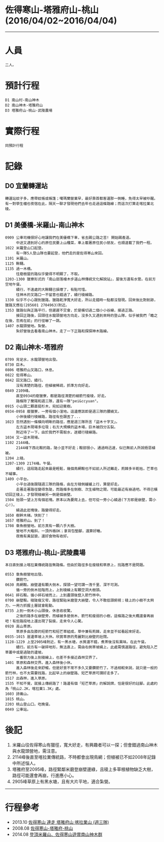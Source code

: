 # 佐得寒山-塔雅府山-桃山 (2016/04/02~2016/04/04) # 

--------------------------------------------------

人員
====

    二人。

預計行程
========

    D1 南山村-南山神木
    D2 南山神木-塔雅府山
    D3 塔雅府山-桃山-武陵農場

實際行程
========
    
    同預計行程

記錄
====

D0 宜蘭轉運站
-------------

    轉運站蚊子多，應帶蚊帳或帳篷；噶瑪蘭營業早，最好靠首都客運那一側睡，免得太早被吵醒。
    有一對學生檔也夜宿在此，隔天一聊才發現他們去年也走過這條路線；而這次打算走喀拉業北稜。

D1 美優橋-米羅山-南山神木
-------------------------

    0909 公車司機很好心地讓我們在美優橋下車，省去踢公路之苦! 開始踢產道。
         中途又遇到好心的原住民要上山種菜，車上載著原住民小朋友，也順道載了我們一程。
    1022 米羅登山口起登。
         有一隊5人登山隊也要起登，他們走的是佐得寒山來回。
    1101 米羅山。
    1125 鞦韆。
    1135 過一木橋。
         往廢樹屋的路似乎變得不明顯了，不取。
    1203-1300 獵寮形式的「南山部落檜木步道山林傳統文化解說站」，屋後方還有水管。在前方空地午餐。
         續行，不遠處的大鞦韆已損壞了，有點可惜。
         往神木的叉路口一不留意也錯過了，續行稜線路。
    1330 似乎不小心跟到獵路，獵路乾淨寬大好走，所以走錯時一點都沒發現。回來後比對航跡，獵路叉應在(285601 2704963)附近。
    1353 獵路似與正路平行，但遲遲不交會，於是橫切過二個小小谷線，接過正路。
         接回正路後，回頭往水龍頭營地方向走，沒多久又遇到來時的登山隊，似乎被我們「瞻之在後，忽焉在前」的行徑嚇了一跳。
    1407 水龍頭營地。紮營。
         紮好營後去看看南山神木。走了一下正路和探探神木路線。

D2 南山神木-塔雅府
------------------

    0709 背足水，水龍頭營地出發。
    0730 巨木。
    0806 塔雅府山叉路口，休息。
    0822 佐得寒山。
    0842 回叉路口，續行。
         沒有清楚的路徑，但植被稀疏，抓準方向好走。
    0849 2109峰。
         直至0934的廢獵寮，都是路徑清楚的細箭竹瘦稜，好走。
         路條除了蘭陽和週三隊，還有一隊"pei&ccyuan"。
    0915 小山頭二顆直挺杉木，宛如迎賓樹。
    0934-0958 廢獵寮，一旁有個小漥地。這邊應該即是週三隊的腰繞叉。
         小休後續行稜線路，路徑有些跟丟了...
    1023 忽然遇到一條橫向明晰的路徑，應是週三隊所言「盜木十字叉」。
         左方盜木現場多垃圾；右方大規模的盜木場，巨木被四分五裂。
         附近待了一下，由於我們不需取水，遂續行稜線路。
    1034 又一盜木現場。
    1102 2144峰。
         2144峰下西北鞍的路，陡小並不好走；鞍部很小，通過時迅速，似已無前人所說極惡植被。
    1204 上稜。
    1207-1309 2174峰。午餐。
         續行，這段路走起來最是輕鬆，幾個鳥網鞍也不如前人所述難走，荊棘多半乾枯，芒草也不礙事。
    1409 小平台。
         小平台過後跟隨週三隊的路條，由左方稜側緩緩上行，算是好走。
         走著走著路徑變得急陡，而路條多在倒樹、次生植物之間，可能最近有崩過吧。不得已橫切回正稜上，才發現稜線另一側是個崩壁。
    1504 抬頭一望上方有個岩塊。原本以為要爬上去，但可從一旁小心繞過(下方即是崩壁，需小心!)。
         繞過此岩塊後，路變得好走。
    1650 樹幹木梯。快到了！
    1657 塔雅府山。到了！
    1708 章魚樹營地。前方真有一顆八手大樹。
         營地不大略斜，一頂外帳OK；拿背包墊腳，還算好睡。
         夜晚有黃鼠狼，還好食物有收好。

D3 塔雅府山-桃山-武陵農場
-------------------------

    本日直到接上喀拉業傳統路皆無路條。但由於路徑多在瘦稜和草原上，找路應不是問題。

    0553 章魚樹營地出發。
         鑽箭竹。
    0630 鳥網鞍。崩壁邊有顆大倒木，探頭一望可謂一洩千里、深不可測。
         循一旁的倒木拾階而上，上到稜線上有顆空洞大樹頭。
    0641 碎石鞍。循小碎石坡而上，上到盡頭後竄入箭竹林中。
    0700 崩壁鞍。稜陡瘦又窄，路徑緊貼米磨登大崩壁，令人不敢低頭俯視；稜上的小樹不太夠力，一用力抓握土層就會鬆動。
    0735 上到一倒木小山頭後，休息收收驚。
         之後的路多在崩壁旁，而植被多是倒木、箭竹和瘦弱的小樹，這條路之後大概還會再崩吧！有些路段地上還出現了裂痕，走來令人心驚。
    0920 高山草原。
         草原多由及膝的短箭竹和短芒草組成，草中兼有荊棘，走來並不如看起來好走。
    0935-1015 崖邊草坡上大休。欣賞草原的秀麗對比崩壁的壯闊。
    1128-1229 上至2905峰附近，有一黑水塘，水質還不錯，煮茶後沒有異味。在此午餐。
         續行。前方有一破碎地形，無法直上，需由右側草坡繞上，此處需慎選路徑，避免陷入芒草叢中或是過陡的邊坡。
         一番努力後上到稜線上，也差不多接近森林交界了。
    1401 草原和森林交界。進入森林後小休。
         進入森林後走來舒暢，但是好景不常不多久又要鑽箭竹了。不過相較來說，就只是一般的箭竹林，也不太需要找路，比起早上的崩壁路、短芒草原可謂好走多了。
    1517 出森林，進入草原。
    1535 不知不覺，就接上傳統路了！路邊有個「短芒草原」的解說牌，恰是很好的註腳。此處約為「桃山2.2K，喀拉業1.3K」處。
    1603 詩崙山。
    1815 桃山。
    2203 桃山登山口。吃晚餐。
    0049 公車站。

後記
====
1. 米羅山往佐得寒山有獵徑，寬大好走，有興趣者可以一探；但會錯過南山神木與水龍頭營地，需注意。
2. 2114峰後直至喀拉業傳統路，不時都會出現鳥網；但植被已不如2008年記錄中所述惱人。
3. 塔雅府至2095峰，路徑緊鄰米磨登崩壁邊綠，且稜上多草根植物缺乏大樹，路徑可能還會再崩，行進應小心。
4. 2905峰草原上有黑水塘，且有大片平地，適合紮營。

----------------------------------------------------------------------------

行程參考
========
  * 2013.10 [佐得寒山 連走 塔雅府山 喀拉業山 (週三隊)][1]
  * 2008.08 [佐得寒山-塔雅府-桃山][2]
  * 2014.08 [登頂米羅山、佐得寒山遊賞南山神木群][3]

[1]: https://www.keepon.com.tw/thread-a3f80eae-19d8-e411-93ec-000e04b74954.html
[2]: http://www.keepon.com.tw/thread-920ce68f-13d8-e411-93ec-000e04b74954.html
[3]: https://www.keepon.com.tw/thread-a872eeba-1ad8-e411-93ec-000e04b74954.html
